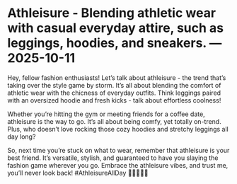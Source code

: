 # Athleisure - Blending athletic wear with casual everyday attire, such as leggings, hoodies, and sneakers. — 2025-10-11

Hey, fellow fashion enthusiasts! Let’s talk about athleisure - the trend that’s taking over the style game by storm. It’s all about blending the comfort of athletic wear with the chicness of everyday outfits. Think leggings paired with an oversized hoodie and fresh kicks - talk about effortless coolness!

Whether you’re hitting the gym or meeting friends for a coffee date, athleisure is the way to go. It’s all about being comfy, yet totally on-trend. Plus, who doesn’t love rocking those cozy hoodies and stretchy leggings all day long?

So, next time you’re stuck on what to wear, remember that athleisure is your best friend. It’s versatile, stylish, and guaranteed to have you slaying the fashion game wherever you go. Embrace the athleisure vibes, and trust me, you’ll never look back! #AthleisureAllDay 💁🏽‍♀️👟🔥